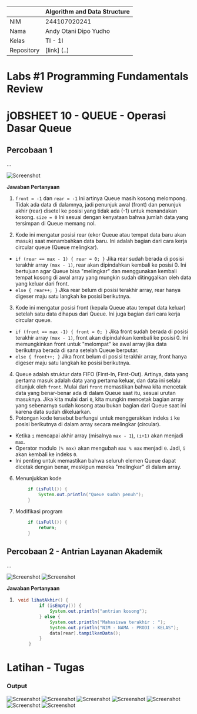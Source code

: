 |  | Algorithm and Data Structure |
|--|--|
| NIM |  244107020241|
| Nama |  Andy Otani Dipo Yudho |
| Kelas | TI - 1I |
| Repository | [link] (..) |

# Labs #1 Programming Fundamentals Review
# jOBSHEET 10 - QUEUE - Operasi Dasar Queue

## Percobaan 1
...

![Screenshot](/img/img1.png)

**Jawaban Pertanyaan**
1. `front = -1` dan `rear = -1` Ini artinya Queue masih kosong melompong. Tidak ada data di dalamnya, jadi penunjuk awal (front) dan penunjuk akhir (rear) disetel ke posisi yang tidak ada (-1) untuk menandakan kosong.
`size = 0` Ini sesuai dengan kenyataan bahwa jumlah data yang tersimpan di Queue memang nol.

2. Kode ini mengatur posisi rear (ekor Queue atau tempat data baru akan masuk) saat menambahkan data baru. Ini adalah bagian dari cara kerja circular queue (Queue melingkar).
  - `if (rear == max - 1) { rear = 0; }` Jika rear sudah berada di posisi terakhir array `(max - 1)`, rear akan dipindahkan kembali ke posisi 0. Ini bertujuan agar Queue bisa "melingkar" dan menggunakan kembali tempat kosong di awal array yang mungkin sudah ditinggalkan oleh data yang keluar dari front.
  - `else { rear++; }` Jika rear belum di posisi terakhir array, rear hanya digeser maju satu langkah ke posisi berikutnya.
3. Kode ini mengatur posisi front (kepala Queue atau tempat data keluar) setelah satu data dihapus dari Queue. Ini juga bagian dari cara kerja circular queue.
  - `if (front == max -1) { front = 0; }` Jika front sudah berada di posisi terakhir array `(max - 1)`, front akan dipindahkan kembali ke posisi 0. Ini memungkinkan front untuk "melompat" ke awal array jika data berikutnya berada di sana setelah Queue berputar.
  - `else { front++; }` Jika front belum di posisi terakhir array, front hanya digeser maju satu langkah ke posisi berikutnya.
4. Queue adalah struktur data FIFO (First-In, First-Out). Artinya, data yang pertama masuk adalah data yang pertama keluar, dan data ini selalu ditunjuk oleh `front`.
  Mulai dari `front` memastikan bahwa kita mencetak data yang benar-benar ada di dalam Queue saat itu, sesuai urutan masuknya. Jika kita mulai dari `0`, kita mungkin mencetak bagian array yang sebenarnya sudah kosong atau bukan bagian dari Queue saat ini karena data sudah dikeluarkan.
5. Potongan kode tersebut berfungsi untuk menggerakkan indeks `i` ke posisi berikutnya di dalam array secara melingkar (circular).
  - Ketika `i` mencapai akhir array (misalnya `max - 1`), `(i+1)` akan menjadi `max`.
  - Operator modulo `(% max)` akan mengubah `max % max` menjadi `0`. Jadi, `i` akan kembali ke indeks `0`.
  - Ini penting untuk memastikan bahwa seluruh elemen Queue dapat dicetak dengan benar, meskipun mereka "melingkar" di dalam array.
6. Menunjukkan kode
```java
        if (isFull()) {
            System.out.println("Queue sudah penuh");
        } 
```

7. Modifikasi program
```java
        if (isFull()) {
            return;
        } 
```

## Percobaan 2 - Antrian Layanan Akademik
...

![Screenshot](img/img2.1.png)
![Screenshot](img/img2.2.png)

**Jawaban Pertanyaan**
1. ``` java
    void lihatAkhir() {
            if (isEmpty()) {
                System.out.println("antrian kosong");
            } else {
                System.out.println("Mahasiswa terakhir : ");
                System.out.println("NIM - NAMA - PRODI - KELAS");
                data[rear].tampilkanData();
            }
        }
      ```     
      
# Latihan - Tugas

### Output

![Screenshot](img/latihan1.png)
![Screenshot](img/latihan2.png)
![Screenshot](img/latihan3.png)
![Screenshot](img/latihan4.png)
![Screenshot](img/latihan5.png)
![Screenshot](img/latihan6.png)
![Screenshot](img/latihan7.png)

